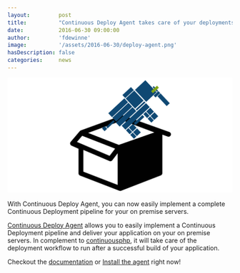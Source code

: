 ```yaml
---
layout:         post
title:          "Continuous Deploy Agent takes care of your deployments"
date:           2016-06-30 09:00:00
author:         'fdewinne'
image:          '/assets/2016-06-30/deploy-agent.png'
hasDescription: false
categories:     news
---
```


![Continuous Deploy Agent](/assets/2016-06-30/deploy-agent.png)

<!--more-->

With Continuous Deploy Agent, you can now easily implement a complete Continuous Deployment pipeline for your on premise
servers.

[Continuous Deploy Agent](https://github.com/continuousphp/deploy-agent#readme) allows you to easily implement a
Continuous Deployment pipeline and deliver your application on your on premise servers.
In complement to [continuousphp](https://continuousphp.com), it will take care of the deployment workflow to run after
a successful build of your application.


Checkout the [documentation](/documentation/deployment/generic-tarball/) or
[Install the agent](https://github.com/continuousphp/deploy-agent#readme) right now!